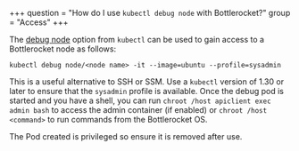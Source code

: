 +++
question = "How do I use `kubectl debug node` with Bottlerocket?"
group = "Access"
+++

The [debug node](https://kubernetes.io/docs/tasks/debug/debug-cluster/kubectl-node-debug/) option from `kubectl` can be used to gain access to a Bottlerocket node as follows:

```console
kubectl debug node/<node name> -it --image=ubuntu --profile=sysadmin
```

This is a useful alternative to SSH or SSM. Use a `kubectl` version of 1.30 or later to ensure that the `sysadmin` profile is available. Once the debug pod is started and you have a shell, you can run `chroot /host apiclient exec admin bash` to access the admin container (if enabled) or `chroot /host <command>` to run commands from the Bottlerocket OS.

The Pod created is privileged so ensure it is removed after use.
